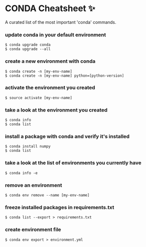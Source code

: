 # CONDA Cheatsheet ✨
A curated list of the most important 'conda' commands.

### update conda in your default environment 
```
$ conda upgrade conda
$ conda upgrade --all
```

### create a new environment with conda
```
$ conda create -n [my-env-name]
$ conda create -n [my-env-name] python=[python-version]
```

### activate the environment you created
```
$ source activate [my-env-name]
```

### take a look at the environment you created
```
$ conda info
$ conda list
```

### install a package with conda and verify it's installed
```
$ conda install numpy
$ conda list
```

### take a look at the list of environments you currently have
```
$ conda info -e
```

### remove an environment
```
$ conda env remove --name [my-env-name]
```

### freeze installed packages in requirements.txt
```
$ conda list --export > requirements.txt 
```

### create environment file 
```
$ conda env export > environment.yml
```
